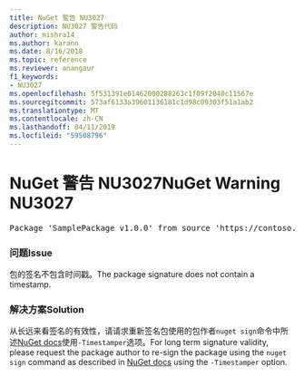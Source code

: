 ```yaml
---
title: NuGet 警告 NU3027
description: NU3027 警告代码
author: mishra14
ms.author: karann
ms.date: 8/16/2018
ms.topic: reference
ms.reviewer: anangaur
f1_keywords:
- NU3027
ms.openlocfilehash: 5f531391e01462000288263c1f09f2040c11567e
ms.sourcegitcommit: 573af6133a39601136181c1d98c09303f51a1ab2
ms.translationtype: MT
ms.contentlocale: zh-CN
ms.lasthandoff: 04/11/2019
ms.locfileid: "59508796"
---
```

# <a name="nuget-warning-nu3027"></a><span data-ttu-id="e5c44-103">NuGet 警告 NU3027</span><span class="sxs-lookup"><span data-stu-id="e5c44-103">NuGet Warning NU3027</span></span>

<pre>Package 'SamplePackage v1.0.0' from source 'https://contoso.com/index.json': The signature should be timestamped to enable long-term signature validity after the certificate has expired.</pre>

### <a name="issue"></a><span data-ttu-id="e5c44-104">问题</span><span class="sxs-lookup"><span data-stu-id="e5c44-104">Issue</span></span>

<span data-ttu-id="e5c44-105">包的签名不包含时间戳。</span><span class="sxs-lookup"><span data-stu-id="e5c44-105">The package signature does not contain a timestamp.</span></span>


### <a name="solution"></a><span data-ttu-id="e5c44-106">解决方案</span><span class="sxs-lookup"><span data-stu-id="e5c44-106">Solution</span></span>

<span data-ttu-id="e5c44-107">从长远来看签名的有效性，请请求重新签名包使用的包作者`nuget sign`命令中所述[NuGet docs](https://docs.microsoft.com/en-us/nuget/create-packages/sign-a-package)使用`-Timestamper`选项。</span><span class="sxs-lookup"><span data-stu-id="e5c44-107">For long term signature validity, please request the package author to re-sign the package using the `nuget sign` command as described in [NuGet docs](https://docs.microsoft.com/en-us/nuget/create-packages/sign-a-package) using the `-Timestamper` option.</span></span>


